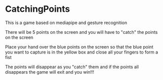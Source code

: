 # CatchingPoints
This is a game based on mediapipe and gesture recognition

There will be 5 points on the screen and you will have to "catch" the points on the screen

Place your hand over the blue points on the screen so that the blue point you want to capture is in the yellow box and close all your fingers to form a fist

The points will disappear as you "catch" them and if the points all disappears the game will exit and you win!!!

